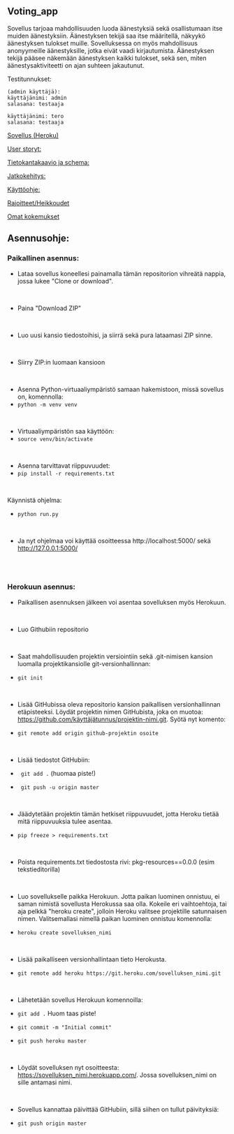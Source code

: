 ## Voting_app

Sovellus tarjoaa mahdollisuuden luoda äänestyksiä sekä osallistumaan itse muiden äänestyksiin. Äänestyksen tekijä saa itse määritellä, näkyykö äänestyksen tulokset muille. 
Sovelluksessa on myös mahdollisuus anonyymeille äänestyksille, jotka eivät vaadi kirjautumista. Äänestyksen tekijä pääsee näkemään äänestyksen kaikki tulokset, sekä sen, miten äänestysaktiviteetti on ajan suhteen jakautunut.

Testitunnukset:

    
    (admin käyttäjä):
    käyttäjänimi: admin
    salasana: testaaja
    
    käyttäjänimi: tero
    salasana: testaaja

    
[Sovellus (Heroku)](https://tsoha-voting-app.herokuapp.com/)

[User storyt:](https://github.com/johannaval/voting_app/blob/master/dokumentaatio/user_stories.md)

[Tietokantakaavio ja schema:](https://github.com/johannaval/voting_app/blob/master/dokumentaatio/Tietokantakaavio%26Schema.md)

[Jatkokehitys:](https://github.com/johannaval/voting_app/blob/master/dokumentaatio/Jatkokehitys.md)

[Käyttöohje:](https://github.com/johannaval/voting_app/blob/master/dokumentaatio/K%C3%A4ytt%C3%B6ohje.md)

[Rajoitteet/Heikkoudet](https://github.com/johannaval/voting_app/blob/master/dokumentaatio/SovelluksenRajoitteet.md)

[Omat kokemukset](https://github.com/johannaval/voting_app/blob/master/dokumentaatio/OmatKokemukset.md)


## Asennusohje:

### Paikallinen asennus:

- Lataa sovellus koneellesi painamalla tämän repositorion vihreätä nappia, jossa lukee "Clone or download".
<br>

- Paina "Download ZIP"
<br>

- Luo uusi kansio tiedostoihisi, ja siirrä sekä pura lataamasi ZIP sinne.
<br>

- Siirry ZIP:in luomaan kansioon 
<br>

- Asenna Python-virtuaaliympäristö samaan hakemistoon, missä sovellus on, komennolla:
- ``` python -m venv venv ```
<br>

- Virtuaaliympäristön saa käyttöön:
- ``` source venv/bin/activate ```
<br>


- Asenna tarvittavat riippuvuudet:
- ``` pip install -r requirements.txt ```
<br>


Käynnistä ohjelma:
- ``` python run.py ```
<br>


- Ja nyt ohjelmaa voi käyttää osoitteessa http://localhost:5000/ sekä http://127.0.0.1:5000/
<br>
<br>

### Herokuun asennus:

- Paikallisen asennuksen jälkeen voi asentaa sovelluksen myös Herokuun.
<br>

- Luo Githubiin repositorio
<br>

- Saat mahdollisuuden projektin versiointiin sekä .git-nimisen kansion luomalla projektikansiolle git-versionhallinnan:

- ``` git init ``` 
<br>

- Lisää GitHubissa oleva repositorio kansion paikallisen versionhallinnan etäpisteeksi. Löydät projektin nimen GitHubista, joka on muotoa: https://github.com/käyttäjätunnus/projektin-nimi.git. Syötä nyt komento:

- ```git remote add origin github-projektin osoite ``` 

<br>

- Lisää tiedostot GitHubiin:

- ``` git add .``` (huomaa piste!)
- ``` git push -u origin master```

<br>

- Jäädytetään projektin tämän hetkiset riippuvuudet, jotta Heroku tietää mitä riippuvuuksia tulee asentaa.  

- ```pip freeze > requirements.txt ```

<br>

- Poista requirements.txt tiedostosta rivi: pkg-resources==0.0.0 (esim tekstieditorilla)
<br>

- Luo sovellukselle paikka Herokuun. Jotta paikan luominen onnistuu, ei saman nimistä sovellusta Herokussa saa olla.
Kokeile eri vaihtoehtoja, tai aja pelkkä "heroku create", jolloin Heroku valitsee projektille satunnaisen nimen.
Valitsemallasi nimellä paikan luominen onnistuu komennolla: 

- ```heroku create sovelluksen_nimi ```  
<br>

- Lisää paikalliseen versionhallintaan tieto Herokusta.

- ```git remote add heroku https://git.heroku.com/sovelluksen_nimi.git```
<br>

- Lähetetään sovellus Herokuun komennoilla:

- ```git add .``` Huom taas piste!
- ```git commit -m "Initial commit"```
- ```git push heroku master```

<br>

- Löydät sovelluksen nyt osoitteesta: https://sovelluksen_nimi.herokuapp.com/. Jossa sovelluksen_nimi on sille antamasi nimi.
<br>

- Sovellus kannattaa päivittää GitHubiin, sillä  siihen on tullut päivityksiä: 

- ```git push origin master```
<br>



